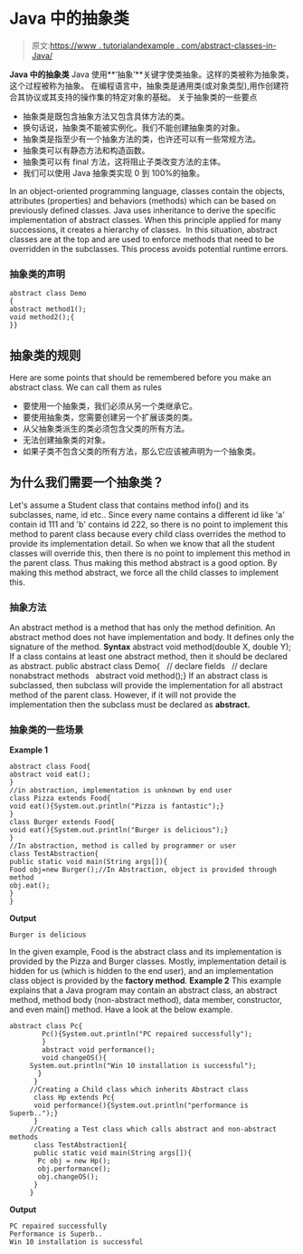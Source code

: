 # Java 中的抽象类

> 原文:[https://www . tutorialandexample . com/abstract-classes-in-Java/](https://www.tutorialandexample.com/abstract-classes-in-java/)

**Java 中的抽象类** Java 使用**‘抽象’**关键字使类抽象。这样的类被称为抽象类，这个过程被称为抽象。 在编程语言中，抽象类是通用类(或对象类型),用作创建符合其协议或其支持的操作集的特定对象的基础。 关于抽象类的一些要点

*   抽象类是既包含抽象方法又包含具体方法的类。
*   换句话说，抽象类不能被实例化。我们不能创建抽象类的对象。
*   抽象类是指至少有一个抽象方法的类，也许还可以有一些常规方法。
*   抽象类可以有静态方法和构造函数。
*   抽象类可以有 final 方法，这将阻止子类改变方法的主体。
*   我们可以使用 Java 抽象类实现 0 到 100%的抽象。

In an object-oriented programming language, classes contain the objects, attributes (properties) and behaviors (methods) which can be based on previously defined classes. Java uses inheritance to derive the specific implementation of abstract classes. When this principle applied for many successions, it creates a hierarchy of classes.  In this situation, abstract classes are at the top and are used to enforce methods that need to be overridden in the subclasses. This process avoids potential runtime errors.

### 抽象类的声明

```
abstract class Demo
{
abstract method1();
void method2();{
}}
```

## 抽象类的规则

Here are some points that should be remembered before you make an abstract class. We can call them as rules

*   要使用一个抽象类，我们必须从另一个类继承它。
*   要使用抽象类，您需要创建另一个扩展该类的类。
*   从父抽象类派生的类必须包含父类的所有方法。
*   无法创建抽象类的对象。
*   如果子类不包含父类的所有方法，那么它应该被声明为一个抽象类。

## 为什么我们需要一个抽象类？

Let's assume a Student class that contains method info() and its subclasses, name, id etc.. Since every name contains a different id like 'a' contain id 111 and 'b' contains id 222, so there is no point to implement this method to parent class because every child class overrides the method to provide its implementation detail. So when we know that all the student classes will override this, then there is no point to implement this method in the parent class. Thus making this method abstract is a good option. By making this method abstract, we force all the child classes to implement this.

### 抽象方法

An abstract method is a method that has only the method definition. An abstract method does not have implementation and body. It defines only the signature of the method. **Syntax** abstract void method(double X, double Y); If a class contains at least one abstract method, then it should be declared as abstract. public abstract class Demo{   // declare fields   // declare nonabstract methods   abstract void method();} If an abstract class is subclassed, then subclass will provide the implementation for all abstract method of the parent class. However, if it will not provide the implementation then the subclass must be declared as **abstract.**

### 抽象类的一些场景

**Example 1**

```
abstract class Food{ 
abstract void eat(); 
} 
//in abstraction, implementation is unknown by end user 
class Pizza extends Food{ 
void eat(){System.out.println("Pizza is fantastic");} 
} 
class Burger extends Food{ 
void eat(){System.out.println("Burger is delicious");} 
} 
//In abstraction, method is called by programmer or user 
class TestAbstraction{ 
public static void main(String args[]){ 
Food obj=new Burger();//In Abstraction, object is provided through method 
obj.eat(); 
} 
} 

```

**Output**

```
Burger is delicious
```

In the given example, Food is the abstract class and its implementation is provided by the Pizza and Burger classes. Mostly, implementation detail is hidden for us (which is hidden to the end user), and an implementation class object is provided by the **factory method**. **Example 2** This example explains that a Java program may contain an abstract class, an abstract method, method body (non-abstract method), data member, constructor, and even main() method. Have a look at the below example.

```
abstract class Pc{ 
        Pc(){System.out.println("PC repaired successfully");
        } 
        abstract void performance(); 
        void changeOS(){
     System.out.println("Win 10 installation is successful");
       } 
      } 
     //Creating a Child class which inherits Abstract class 
      class Hp extends Pc{ 
      void performance(){System.out.println("performance is Superb..");} 
      } 
     //Creating a Test class which calls abstract and non-abstract methods 
      class TestAbstraction1{ 
      public static void main(String args[]){ 
       Pc obj = new Hp(); 
       obj.performance(); 
       obj.changeOS(); 
      } 
     }
```

**Output**

```
PC repaired successfully
Performance is Superb..
Win 10 installation is successful
```